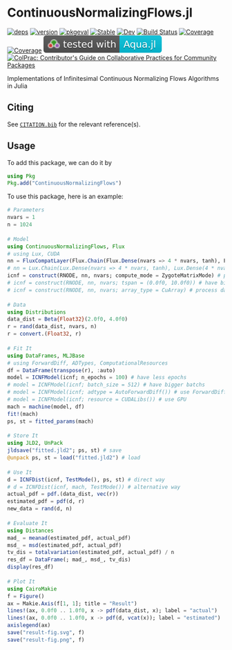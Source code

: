 # ContinuousNormalizingFlows.jl

[![deps](https://juliahub.com/docs/ContinuousNormalizingFlows/deps.svg)](https://juliahub.com/ui/Packages/ContinuousNormalizingFlows/iP1wo?t=2)
[![version](https://juliahub.com/docs/ContinuousNormalizingFlows/version.svg)](https://juliahub.com/ui/Packages/ContinuousNormalizingFlows/iP1wo)
[![pkgeval](https://juliahub.com/docs/ContinuousNormalizingFlows/pkgeval.svg)](https://juliahub.com/ui/Packages/ContinuousNormalizingFlows/iP1wo)
[![Stable](https://img.shields.io/badge/docs-stable-blue.svg)](https://impICNF.github.io/ContinuousNormalizingFlows.jl/stable)
[![Dev](https://img.shields.io/badge/docs-dev-blue.svg)](https://impICNF.github.io/ContinuousNormalizingFlows.jl/dev)
[![Build Status](https://github.com/impICNF/ContinuousNormalizingFlows.jl/actions/workflows/CI.yml/badge.svg?branch=main)](https://github.com/impICNF/ContinuousNormalizingFlows.jl/actions/workflows/CI.yml?query=branch%3Amain)
[![Coverage](https://codecov.io/gh/impICNF/ContinuousNormalizingFlows.jl/branch/main/graph/badge.svg)](https://codecov.io/gh/impICNF/ContinuousNormalizingFlows.jl)
[![Coverage](https://coveralls.io/repos/github/impICNF/ContinuousNormalizingFlows.jl/badge.svg?branch=main)](https://coveralls.io/github/impICNF/ContinuousNormalizingFlows.jl?branch=main)
[![Aqua QA](https://raw.githubusercontent.com/JuliaTesting/Aqua.jl/master/badge.svg)](https://github.com/JuliaTesting/Aqua.jl)
[![ColPrac: Contributor's Guide on Collaborative Practices for Community Packages](https://img.shields.io/badge/ColPrac-Contributor%27s%20Guide-blueviolet)](https://github.com/SciML/ColPrac)

Implementations of Infinitesimal Continuous Normalizing Flows Algorithms in Julia

## Citing

See [`CITATION.bib`](CITATION.bib) for the relevant reference(s).

## Usage

To add this package, we can do it by

```julia
using Pkg
Pkg.add("ContinuousNormalizingFlows")
```

To use this package, here is an example:

```julia
# Parameters
nvars = 1
n = 1024

# Model
using ContinuousNormalizingFlows, Flux
# using Lux, CUDA
nn = FluxCompatLayer(Flux.Chain(Flux.Dense(nvars => 4 * nvars, tanh), Flux.Dense(4 * nvars => nvars, tanh))) # use Flux
# nn = Lux.Chain(Lux.Dense(nvars => 4 * nvars, tanh), Lux.Dense(4 * nvars => nvars, tanh)) # use Lux
icnf = construct(RNODE, nn, nvars; compute_mode = ZygoteMatrixMode) # process data in batches
# icnf = construct(RNODE, nn, nvars; tspan = (0.0f0, 10.0f0)) # have bigger time span
# icnf = construct(RNODE, nn, nvars; array_type = CuArray) # process data by GPU

# Data
using Distributions
data_dist = Beta{Float32}(2.0f0, 4.0f0)
r = rand(data_dist, nvars, n)
r = convert.(Float32, r)

# Fit It
using DataFrames, MLJBase
# using ForwardDiff, ADTypes, ComputationalResources
df = DataFrame(transpose(r), :auto)
model = ICNFModel(icnf; n_epochs = 100) # have less epochs
# model = ICNFModel(icnf; batch_size = 512) # have bigger batchs
# model = ICNFModel(icnf; adtype = AutoForwardDiff()) # use ForwardDiff
# model = ICNFModel(icnf; resource = CUDALibs()) # use GPU
mach = machine(model, df)
fit!(mach)
ps, st = fitted_params(mach)

# Store It
using JLD2, UnPack
jldsave("fitted.jld2"; ps, st) # save
@unpack ps, st = load("fitted.jld2") # load

# Use It
d = ICNFDist(icnf, TestMode(), ps, st) # direct way
# d = ICNFDist(icnf, mach, TestMode()) # alternative way
actual_pdf = pdf.(data_dist, vec(r))
estimated_pdf = pdf(d, r)
new_data = rand(d, n)

# Evaluate It
using Distances
mad_ = meanad(estimated_pdf, actual_pdf)
msd_ = msd(estimated_pdf, actual_pdf)
tv_dis = totalvariation(estimated_pdf, actual_pdf) / n
res_df = DataFrame(; mad_, msd_, tv_dis)
display(res_df)

# Plot It
using CairoMakie
f = Figure()
ax = Makie.Axis(f[1, 1]; title = "Result")
lines!(ax, 0.0f0 .. 1.0f0, x -> pdf(data_dist, x); label = "actual")
lines!(ax, 0.0f0 .. 1.0f0, x -> pdf(d, vcat(x)); label = "estimated")
axislegend(ax)
save("result-fig.svg", f)
save("result-fig.png", f)
```
